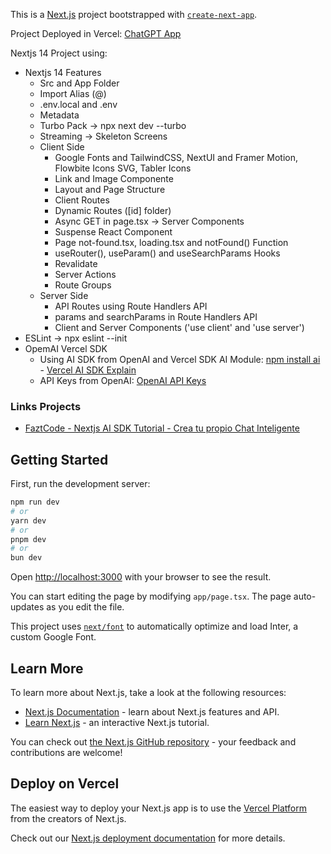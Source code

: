 This is a [Next.js](https://nextjs.org/) project bootstrapped with [`create-next-app`](https://github.com/vercel/next.js/tree/canary/packages/create-next-app).

Project Deployed in Vercel: [ChatGPT App]()

Nextjs 14 Project using:

- Nextjs 14 Features
  - Src and App Folder
  - Import Alias (@)
  - .env.local and .env
  - Metadata
  - Turbo Pack -> npx next dev --turbo
  - Streaming -> Skeleton Screens
  - Client Side
    - Google Fonts and TailwindCSS, NextUI and Framer Motion, Flowbite Icons SVG, Tabler Icons
    - Link and Image Componente
    - Layout and Page Structure
    - Client Routes
    - Dynamic Routes ([id] folder)
    - Async GET in page.tsx -> Server Components
    - Suspense React Component
    - Page not-found.tsx, loading.tsx and notFound() Function
    - useRouter(), useParam() and useSearchParams Hooks
    - Revalidate
    - Server Actions
    - Route Groups
  - Server Side
    - API Routes using Route Handlers API
    - params and searchParams in Route Handlers API
    - Client and Server Components ('use client' and 'use server')
- ESLint -> npx eslint --init
- OpemAI Vercel SDK
  - Using AI SDK from OpenAI and Vercel SDK AI Module: [npm install ai](https://www.npmjs.com/package/ai) - [Vercel AI SDK Explain](https://vercel.com/blog/introducing-the-vercel-ai-sdk)
  - API Keys from OpenAI: [OpenAI API Keys](https://platform.openai.com/docs/introduction/gpts)

### Links Projects

- [FaztCode - Nextjs AI SDK Tutorial - Crea tu propio Chat Inteligente](https://www.youtube.com/watch?v=4jStdJ-CTuA)

## Getting Started

First, run the development server:

```bash
npm run dev
# or
yarn dev
# or
pnpm dev
# or
bun dev
```

Open [http://localhost:3000](http://localhost:3000) with your browser to see the result.

You can start editing the page by modifying `app/page.tsx`. The page auto-updates as you edit the file.

This project uses [`next/font`](https://nextjs.org/docs/basic-features/font-optimization) to automatically optimize and load Inter, a custom Google Font.

## Learn More

To learn more about Next.js, take a look at the following resources:

- [Next.js Documentation](https://nextjs.org/docs) - learn about Next.js features and API.
- [Learn Next.js](https://nextjs.org/learn) - an interactive Next.js tutorial.

You can check out [the Next.js GitHub repository](https://github.com/vercel/next.js/) - your feedback and contributions are welcome!

## Deploy on Vercel

The easiest way to deploy your Next.js app is to use the [Vercel Platform](https://vercel.com/new?utm_medium=default-template&filter=next.js&utm_source=create-next-app&utm_campaign=create-next-app-readme) from the creators of Next.js.

Check out our [Next.js deployment documentation](https://nextjs.org/docs/deployment) for more details.
